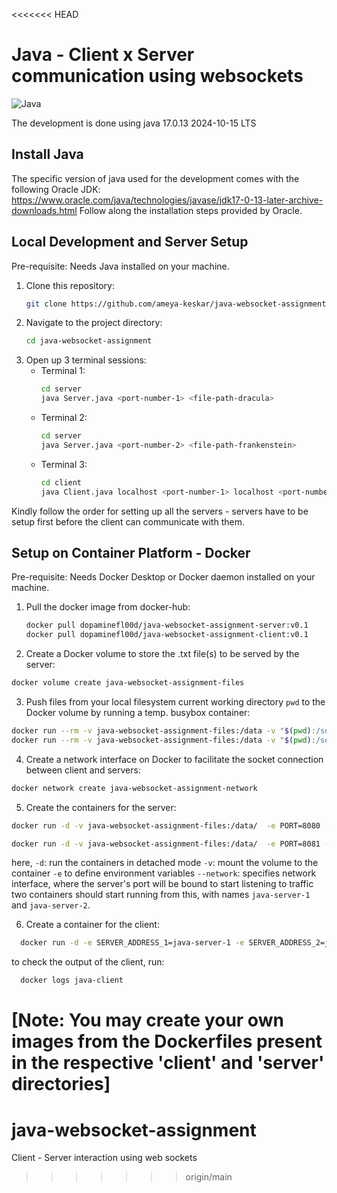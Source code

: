 <<<<<<< HEAD
# Java - Client x Server communication using websockets
![Java](https://img.shields.io/static/v1?label=Java&message=17.0.13%20LTS&color=007396&logo=java&logoColor=white)

The development is done using java 17.0.13 2024-10-15 LTS
## Install Java
The specific version of java used for the development comes with the following Oracle JDK: https://www.oracle.com/java/technologies/javase/jdk17-0-13-later-archive-downloads.html
Follow along the installation steps provided by Oracle.

## Local Development and Server Setup

Pre-requisite: Needs Java installed on your machine.

1. Clone this repository:
   ```bash
   git clone https://github.com/ameya-keskar/java-websocket-assignment.git
   ```
2. Navigate to the project directory:
   ```bash
   cd java-websocket-assignment
   ```
3. Open up 3 terminal sessions:
   - Terminal 1:
     ```bash
     cd server
     java Server.java <port-number-1> <file-path-dracula>
     ```
   - Terminal 2:
     ```bash
     cd server
     java Server.java <port-number-2> <file-path-frankenstein>
     ```
   - Terminal 3:
     ```bash
     cd client
     java Client.java localhost <port-number-1> localhost <port-number-2>
     ```
  Kindly follow the order for setting up all the servers - servers have to be setup first before the client can communicate with them.

## Setup on Container Platform - Docker

Pre-requisite: Needs Docker Desktop or Docker daemon installed on your machine.

1. Pull the docker image from docker-hub:
   ```bash
   docker pull dopaminefl00d/java-websocket-assignment-server:v0.1
   docker pull dopaminefl00d/java-websocket-assignment-client:v0.1
   ```
2. Create a Docker volume to store the .txt file(s) to be served by the server:
  ```bash
  docker volume create java-websocket-assignment-files
  ```
3. Push files from your local filesystem current working directory `pwd` to the Docker volume by running a temp. busybox container:
  ```bash
  docker run --rm -v java-websocket-assignment-files:/data -v "$(pwd):/source" busybox cp /source/frankenstein.txt /data/
  docker run --rm -v java-websocket-assignment-files:/data -v "$(pwd):/source" busybox cp /source/dracula.txt /data/
  ```
4. Create a network interface on Docker to facilitate the socket connection between client and servers:
  ```bash
  docker network create java-websocket-assignment-network
  ```
5. Create the containers for the server:
  ```bash
  docker run -d -v java-websocket-assignment-files:/data/  -e PORT=8080 -e FILE_PATH=/data/frankenstein.txt --network java-websocket-assignment-network --name java-server-1 dopaminefl00d/java-websocket-assignment-server:v0.1

  docker run -d -v java-websocket-assignment-files:/data/  -e PORT=8081 -e FILE_PATH=/data/dracula.txt --network java-websocket-assignment-network --name java-server-2 dopaminefl00d/java-websocket-assignment-server:v0.1
  ```

  here,
  `-d`: run the containers in detached mode
  `-v`: mount the volume to the container
  `-e` to define environment variables
  `--network`: specifies network interface, where the server's port will be bound to start listening to traffic
  two containers should start running from this, with names `java-server-1` and `java-server-2`.

6. Create a container for the client:
  ```bash
    docker run -d -e SERVER_ADDRESS_1=java-server-1 -e SERVER_ADDRESS_2=java-server-2 -e PORT_1=8080 -e PORT_2=8081 --network java-websocket-assignment-network --name java-client dopaminefl00d/java-websocket-assignment-client:v0.1
  ```
  to check the output of the client, run:
  ```bash
    docker logs java-client
  ```
[Note: You may create your own images from the Dockerfiles present in the respective 'client' and 'server' directories]
=======
# java-websocket-assignment
Client - Server interaction using web sockets 
>>>>>>> origin/main
